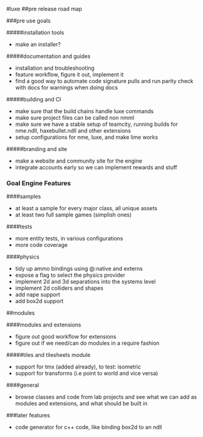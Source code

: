 
#luxe
##pre release road map



###pre use goals
		
#####installation tools

- make an installer?

#####documentation and guides

- installation and troubleshooting
- feature workflow, figure it out, implement it
- find a good way to automate code signature pulls and run parity check with docs for warnings when doing docs

#####building and CI
- make sure that the build chains handle luxe commands
- make sure project files can be called non nmml
- make sure we have a stable setup of teamcity, running builds for nme.ndll, haxebullet.ndll and other extensions
- setup configurations for nme, luxe, and make lime works

#####branding and site
- make a website and community site for the engine
- integrate accounts early so we can implement rewards and stuff

### Goal Engine Features

####samples
- at least a sample for every major class, all unique assets
- at least two full sample games (simplish ones)

####tests
- more entity tests, in various configurations
- more code coverage 

####physics 
- tidy up ammo bindings using @:native and externs
- expose a flag to select the physics provider
- implement 2d and 3d separations into the systems level
- implement 2d colliders and shapes
- add nape support
- add box2d support 

##modules

####modules and extensions
- figure out good workflow for extensions 
- figure out if we need/can do modules in a require fashion

#####tiles and tilesheets module
- support for tmx (added already), to test: isometric   
- support for transforms (i.e point to world and vice versa)

####general
- browse classes and code from lab projects and see what we can add as modules and extensions, and what should be built in


###later features
- code generator for c++ code, like binding box2d to an ndll
